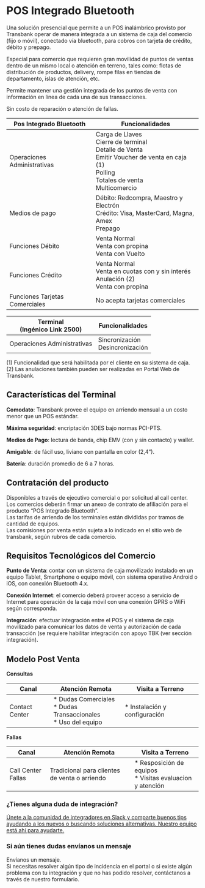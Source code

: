 # POS Integrado Bluetooth

<div class="pos-title-nav">
  <div tbk-link='/documentacion/pos-bluetooth' tbk-link-name='Documentación'></div>
</div>

Una solución presencial que permite a un POS inalámbrico provisto por Transbank operar de manera integrada a un sistema de caja del comercio (fijo o móvil), conectado vía bluetooth, para cobros con tarjeta de crédito, débito y prepago.

Especial para comercio que requieren gran movilidad de puntos de ventas dentro de un mismo local o atención en terreno, tales como: flotas de distribución de productos, delivery,  rompe filas en tiendas de departamento, islas de atención, etc. 

Permite mantener una gestión integrada de los puntos de venta con información en línea de cada una de sus transacciones.

Sin costo de reparación o atención de fallas.

Pos Integrado Bluetooth         | Funcionalidades
-------                         | -------
Operaciones Administrativas     | Carga de Llaves <br>Cierre de terminal <br>Detalle de Venta <br>Emitir Voucher de venta en caja (1) <br>Polling <br>Totales de venta <br>Multicomercio
Medios de pago                  | Débito: Redcompra, Maestro y Electrón<br>Crédito: Visa, MasterCard, Magna, Amex<br>Prepago
Funciones Débito                | Venta Normal<br>Venta con propina<br>Venta con Vuelto 
Funciones Crédito               | Venta Normal<br>Venta en cuotas con y sin interés<br>Anulación (2)<br>Venta con propina
Funciones Tarjetas Comerciales  | No acepta tarjetas comerciales


Terminal<br> (Ingénico Link 2500)   | Funcionalidades
-------                             | -------
Operaciones Administrativas         | Sincronización<br>Desincronización

(1) Funcionalidad que será habilitada por el cliente en su sistema de caja.
(2) Las anulaciones también pueden ser realizadas en Portal Web de Transbank.

## Características del Terminal

**Comodato**: Transbank provee el equipo en arriendo mensual a un costo menor que un POS estándar.

**Máxima seguridad**: encriptación 3DES bajo normas PCI-PTS.

**Medios de Pago**:  lectura de banda, chip EMV (con y sin contacto) y wallet.

**Amigable**: de fácil uso, liviano con pantalla en color (2,4”).

**Batería**: duración promedio de 6 a 7 horas.


## Contratación del producto

Disponibles a través de ejecutivo comercial o por solicitud al  call center.  
Los comercios deberán firmar un anexo de contrato de afiliación para el producto “POS Integrado Bluetooth”.  
Las tarifas de arriendo de los terminales están divididas por tramos de cantidad de equipos.  
Las comisiones por venta están sujeta a lo indicado en el sitio web de transbank, según rubros de cada comercio.



## Requisitos Tecnológicos del Comercio

**Punto de Venta**: contar con un sistema de caja movilizado instalado en un equipo Tablet, Smartphone o equipo móvil, con sistema operativo Android o iOS, con conexión Bluetooth 4.x.

**Conexión Internet**: el comercio deberá proveer acceso a servicio de Internet para operación de la caja móvil con una conexión GPRS o WiFi según corresponda.

**Integración**: efectuar integración entre el POS y el sistema de caja movilizado para comunicar los datos de venta y autorización de cada transacción (se requiere habilitar integración con apoyo TBK (ver sección integración).

## Modelo Post Venta 

**Consultas**

Canal   | Atención Remota   | Visita a Terreno
------- | -------           | -------
Contact Center | * Dudas Comerciales<br>* Dudas Transaccionales<br>* Uso del equipo | * Instalación y configuración

**Fallas**

Canal   | Atención Remota   | Visita a Terreno
------- | -------           | -------
Call Center Fallas | Tradicional para clientes de venta o arriendo | * Resposición de equipos<br>* Visitas evaluacion y atención


<div class="container slate">
  <div class='slate-after-footer'>
    <div class='row d-flex align-items-stretch'>
      <div class='col-12 col-lg-6'>
        <h3 class='toc-ignore fo-size-22 text-center'>¿Tienes alguna duda de integración?</h3>
        <a href='https://join-transbankdevelopers-slack.herokuapp.com/' target='_blank'>
          <div class='td_block_gray'>
            <img src="https://p9.zdassets.com/hc/theme_assets/138842/200037786/logo.png" alt="" >
            <div class='td_pa-txt'>
              Únete a la comunidad de integradores en Slack y comparte buenos tips ayudando a los nuevos o buscando soluciones alternativas. Nuestro equipo está ahí para ayudarte.
            </div>
          </div>
        </a>
      </div>
      <div class='mt-3 mt-lg-0 col-12 col-lg-6'>
        <h3 class='toc-ignore fo-size-22 text-center'>Si aún tienes dudas envíanos un mensaje</h3>
        <a class="pointer magenta" data-toggle='modal' data-target='#modalContactForm'>
          <div class='td_block_gray'>
            <div class="fo-size-20 text-center sub-title_bloq"><i class="fas fa-envelope"></i> Envíanos un mensaje.</div>
            <div class='td_pa-txt'>
              Si necesitas resolver algún tipo de incidencia en el portal o si existe algún problema con tu integración y  que no has podido resolver, contáctanos a través de nuestro formulario.
            </div>
          </div>
        </a>
      </div>
    </div>
  </div>
</div>
